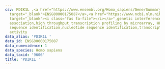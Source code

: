 ```yaml
---
csv: PDIK1L ,<a href="https://www.ensembl.org/Homo_sapiens/Gene/Summary?db=core;g=ENSG00000175087"
  target="_blank">ENSG00000175087</a>,<a href="https://www.ncbi.nlm.nih.gov/pubmed/28369544"
  target="_blank"><i class="fas fa-file"></i></a>",genetic interference,functional
  association,high throughput transcription profiling by microarray, HF73 cells,nucleotide
  sequence identification,nucleotide sequence identification,transcriptional regulation,up-regulates
  activity
data_alias: 'PDIK1L '
data_id: ENSG00000175087
data_numevidence: 1
data_species: Homo sapiens
data_taxid: '9606'
title: 'PDIK1L '
---
```

